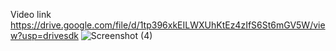 Video link
https://drive.google.com/file/d/1tp396xkEILWXUhKtEz4zIfS6St6mGV5W/view?usp=drivesdk
![Screenshot (4)](https://github.com/user-attachments/assets/e72ef3b0-7b92-4e79-97bd-c3604288756d)
